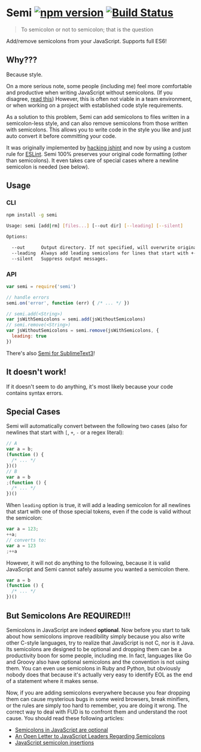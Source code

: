 # Semi [![npm version](https://badge.fury.io/js/semi.svg)](http://badge.fury.io/js/semi) [![Build Status](https://travis-ci.org/yyx990803/semi.svg?branch=master)](https://travis-ci.org/yyx990803/semi)

> To semicolon or not to semicolon; that is the question

Add/remove semicolons from your JavaScript. Supports full ES6!

## Why???

Because style.

On a more serious note, some people (including me) feel more comfortable and productive when writing JavaScript without semicolons. (If you disagree, [read this](#but-semicolons-are-required)) However, this is often not viable in a team environment, or when working on a project with established code style requirements.

As a solution to this problem, Semi can add semicolons to files written in a semicolon-less style, and can also remove semicolons from those written with semicolons. This allows you to write code in the style you like and just auto convert it before committing your code.

It was originally implemented by [hacking jshint](https://github.com/yyx990803/jshint/commit/e7bb51d7f5e72db2ce98cd76d8657937dac498e5) and now by using a custom rule for [ESLint](http://eslint.org/). Semi 100% preserves your original code formatting (other than semicolons). It even takes care of special cases where a newline semicolon is needed (see below).

## Usage

### CLI

``` bash
npm install -g semi

Usage: semi [add|rm] [files...] [--out dir] [--leading] [--silent]

Options:

  --out      Output directory. If not specified, will overwrite original.
  --leading  Always add leading semicolons for lines that start with +-[(/.
  --silent   Suppress output messages.
```

### API

``` js
var semi = require('semi')

// handle errors
semi.on('error', function (err) { /* ... */ })

// semi.add(<String>)
var jsWithSemicolons = semi.add(jsWithoutSemicolons)
// semi.remove(<String>)
var jsWithoutSemicolons = semi.remove(jsWithSemicolons, {
  leading: true
})
```

There's also [Semi for SublimeText3](https://github.com/yyx990803/semi-sublime)!

## It doesn't work!

If it doesn't seem to do anything, it's most likely because your code contains syntax errors.

## Special Cases

Semi will automatically convert between the following two cases (also for newlines that start with `[`, `+`, `-` or a regex literal):

``` js
// A
var a = b;
(function () {
  /* ... */
})()
// B
var a = b
;(function () {
  /* ... */
})()
```

When `leading` option is true, it will add a leading semicolon for all newlines that start with one of those special tokens, even if the code is valid without the semicolon:

``` js
var a = 123;
++a;
// converts to:
var a = 123
;++a
```

However, it will not do anything to the following, because it is valid JavaScript and Semi cannot safely assume you wanted a semicolon there.

``` js
var a = b
(function () {
  /* ... */
})()
```

## But Semicolons Are REQUIRED!!!

Semicolons in JavaScript are indeed **optional**. Now before you start to talk about how semicolons improve readibility simply because you also write other C-style languages, try to realize that JavaScript is not C, nor is it Java. Its semicolons are designed to be optional and dropping them can be a productivity boon for some people, including me. In fact, languages like Go and Groovy also have optional semicolons and the convention is not using them. You can even use semicolons in Ruby and Python, but obviously nobody does that because it's actually very easy to identify EOL as the end of a statement where it makes sense.

Now, if you are adding semicolons everywhere because you fear dropping them can cause mysterious bugs in some weird browsers, break minifiers, or the rules are simply too hard to remember, you are doing it wrong. The correct way to deal with FUD is to confront them and understand the root cause. You should read these following articles:

- [Semicolons in JavaScript are optional](http://mislav.uniqpath.com/2010/05/semicolons/)
- [An Open Letter to JavaScript Leaders Regarding Semicolons](http://blog.izs.me/post/2353458699/an-open-letter-to-javascript-leaders-regarding)
- [JavaScript semicolon insertions](http://inimino.org/~inimino/blog/javascript_semicolons)
